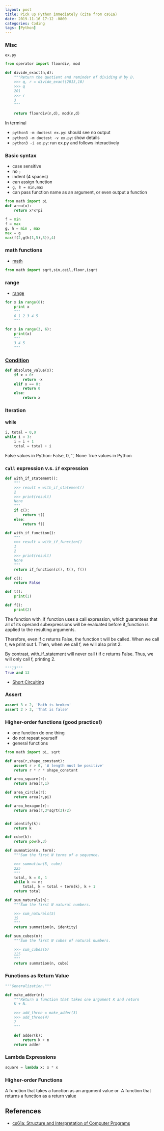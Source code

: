 ```yaml
---
layout: post
title: Pick up Python immediately (cite from cs61a)
date: 2019-11-16 17:12 -0800
categories: Coding
tags: [Python]
---
```


### Misc
`ex.py`

```python
from operator import floordiv, mod

def divide_exact(n,d):
    """Return the quotient and reminder of dividing N by D.
    >>> q, r = divide_exact(2013,10)
    >>> q
    201
    >>> r
    3
    """

    return floordiv(n,d), mod(n,d)
```

In terminal

* `python3 -m doctest ex.py`: should see no output
* `python3 -m doctest -v ex.py`: show details
* `python3 -i ex.py`: run ex.py and follows interactively


### Basic syntax
* case sensitive
* no `;`
* indent (4 spaces)
* can assign function
* `g, h = min,max`
* can pass function name as an argument, or even output a function

```python
from math import pi
def area(x):
    return x*x*pi
```

```python
f = min
f = max
g, h = min , max
max = g
max(f(2,g(h(1,5),3)),4)
```

### math functions
- [math](https://docs.python.org/3/library/math.html)

```python
from math import sqrt,sin,ceil,floor,isqrt
```

### range
- [range](https://www.w3schools.com/python/ref_func_range.asp)

```python
for x in range(6):
    print x
    """
    0 1 2 3 4 5
    """

for x in range(3, 6):
    print(x)
    """
    3 4 5
    """
```

### [Condition](http://composingprograms.com/pages/15-control.html#conditional-statements)

```python
def absolute_value(x):
    if x < 0:
        return -x
    elif x == 0:
        return 0
    else:
        return x          
```

### Iteration
#### while

```python
i, total = 0,0
while i < 3:
    i = i + 1
    total = total + i    
```



False values in Python: False, 0, '', None
True values in Python


### `Call` expression v.s. `if` expression

```python
def with_if_statement():
    """
    >>> result = with_if_statement()
    2
    >>> print(result)
    None
    """
    if c():
        return t()
    else:
        return f()

def with_if_function():
    """
    >>> result = with_if_function()
    1
    2
    >>> print(result)
    None
    """
    return if_function(c(), t(), f())

def c():
    return False

def t():
    print(1)

def f():
    print(2)
```

The function with_if_function uses a call expression, which guarantees that all of its operand subexpressions will be evaluated before if_function is applied to the resulting arguments.

Therefore, even if c returns False, the function t will be called. When we call t, we print out 1. Then, when we call f, we will also print 2.

By contrast, with_if_statement will never call t if c returns False. Thus, we will only call f, printing 2.

```python
"""13"""
True and 13
```
- [Short Circuiting](https://cs61a.org/lab/lab01/#short-circuiting)


### Assert

```python
assert 3 > 2, 'Math is broken'
assert 2 > 3, 'That is false'
```

### Higher-order functions (good practice!)
* one function do one thing
* do not repeat yourself
* general functions

```python
from math import pi, sqrt

def area(r,shape_constant):
    assert r > 0, 'A length must be positive'
    return r * r * shape_constant

def area_square(r):
    return area(r,1)

def area_circle(r):
    return area(r,pi)

def area_hexagon(r):
    return area(r,3*sqrt(3)/2)      
```

```python

def identify(k):
    return k

def cube(k):
    return pow(k,3)

def summation(n, term):
    """Sum the first N terms of a sequence.

    >>> summation(5, cube)
    225
    """
    total, k = 0, 1
    while k <= n:
        total, k = total + term(k), k + 1
    return total

def sum_naturals(n):
    """Sum the first N natural numbers.

    >>> sum_naturals(5)
    15
    """
    return summation(n, identity)

def sum_cubes(n):
    """Sum the first N cubes of natural numbers.

    >>> sum_cubes(5)
    225
    """
    return summation(n, cube)
```

### Functions as Return Value

```python
"""Generalization."""

def make_adder(n):
    """Return a function that takes one argument K and return
    K + N.

    >>> add_three = make_adder(3)
    >>> add_three(4)
    7
    """

    def adder(k):
        return k + n
    return adder
```

### Lambda Expressions

```python
square = lambda x: x * x
```

### Higher-order Functions
A function that takes a function as an argument value or 
A function that returns a function as a return value


## References
- [cs61a: Structure and Interpretation of Computer Programs](https://cs61a.org)
